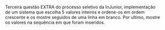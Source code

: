 Terceira questão EXTRA do processo seletivo da InJunior, implementação de um sistema que escolha 5 valores inteiros e ordene-os em ordem crescente e os mostre seguidos de uma linha em branco. Por ultimo, mostre os valores na sequência em que foram inseridos.
